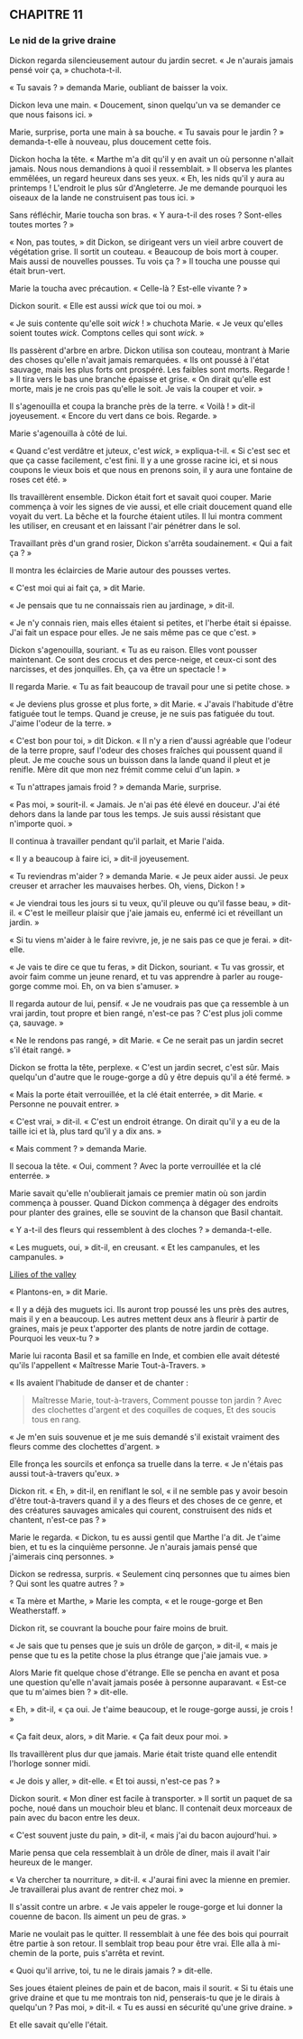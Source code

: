 ## CHAPITRE 11
### Le nid de la grive draine
Dickon regarda silencieusement autour du jardin secret. « Je n'aurais jamais pensé voir ça, » chuchota-t-il.

« Tu savais ? » demanda Marie, oubliant de baisser la voix.

Dickon leva une main. « Doucement, sinon quelqu'un va se demander ce que nous faisons ici. »

Marie, surprise, porta une main à sa bouche. « Tu savais pour le jardin ? » demanda-t-elle à nouveau, plus doucement cette fois.

Dickon hocha la tête. « Marthe m'a dit qu'il y en avait un où personne n'allait jamais. Nous nous demandions à quoi il ressemblait. » Il observa les plantes emmêlées, un regard heureux dans ses yeux. « Eh, les nids qu'il y aura au printemps ! L'endroit le plus sûr d'Angleterre. Je me demande pourquoi les oiseaux de la lande ne construisent pas tous ici. »

Sans réfléchir, Marie toucha son bras. « Y aura-t-il des roses ? Sont-elles toutes mortes ? »

« Non, pas toutes, » dit Dickon, se dirigeant vers un vieil arbre couvert de végétation grise. Il sortit un couteau. « Beaucoup de bois mort à couper. Mais aussi de nouvelles pousses. Tu vois ça ? » Il toucha une pousse qui était brun-vert.

Marie la toucha avec précaution. « Celle-là ? Est-elle vivante ? »

Dickon sourit. « Elle est aussi *wick* que toi ou moi. »

« Je suis contente qu'elle soit *wick* ! » chuchota Marie. « Je veux qu'elles soient toutes *wick*. Comptons celles qui sont *wick*. »

Ils passèrent d'arbre en arbre. Dickon utilisa son couteau, montrant à Marie des choses qu'elle n'avait jamais remarquées. « Ils ont poussé à l'état sauvage, mais les plus forts ont prospéré. Les faibles sont morts. Regarde ! » Il tira vers le bas une branche épaisse et grise. « On dirait qu'elle est morte, mais je ne crois pas qu'elle le soit. Je vais la couper et voir. »

Il s'agenouilla et coupa la branche près de la terre. « Voilà ! » dit-il joyeusement. « Encore du vert dans ce bois. Regarde. »

Marie s'agenouilla à côté de lui.

« Quand c'est verdâtre et juteux, c'est *wick*, » expliqua-t-il. « Si c'est sec et que ça casse facilement, c'est fini. Il y a une grosse racine ici, et si nous coupons le vieux bois et que nous en prenons soin, il y aura une fontaine de roses cet été. »

Ils travaillèrent ensemble. Dickon était fort et savait quoi couper. Marie commença à voir les signes de vie aussi, et elle criait doucement quand elle voyait du vert. La bêche et la fourche étaient utiles. Il lui montra comment les utiliser, en creusant et en laissant l'air pénétrer dans le sol.

Travaillant près d'un grand rosier, Dickon s'arrêta soudainement. « Qui a fait ça ? »

Il montra les éclaircies de Marie autour des pousses vertes.

« C'est moi qui ai fait ça, » dit Marie.

« Je pensais que tu ne connaissais rien au jardinage, » dit-il.

« Je n'y connais rien, mais elles étaient si petites, et l'herbe était si épaisse. J'ai fait un espace pour elles. Je ne sais même pas ce que c'est. »

Dickon s'agenouilla, souriant. « Tu as eu raison. Elles vont pousser maintenant. Ce sont des crocus et des perce-neige, et ceux-ci sont des narcisses, et des jonquilles. Eh, ça va être un spectacle ! »

Il regarda Marie. « Tu as fait beaucoup de travail pour une si petite chose. »

« Je deviens plus grosse et plus forte, » dit Marie. « J'avais l'habitude d'être fatiguée tout le temps. Quand je creuse, je ne suis pas fatiguée du tout. J'aime l'odeur de la terre. »

« C'est bon pour toi, » dit Dickon. « Il n'y a rien d'aussi agréable que l'odeur de la terre propre, sauf l'odeur des choses fraîches qui poussent quand il pleut. Je me couche sous un buisson dans la lande quand il pleut et je renifle. Mère dit que mon nez frémit comme celui d'un lapin. »

« Tu n'attrapes jamais froid ? » demanda Marie, surprise.

« Pas moi, » sourit-il. « Jamais. Je n'ai pas été élevé en douceur. J'ai été dehors dans la lande par tous les temps. Je suis aussi résistant que n'importe quoi. »

Il continua à travailler pendant qu'il parlait, et Marie l'aida.

« Il y a beaucoup à faire ici, » dit-il joyeusement.

« Tu reviendras m'aider ? » demanda Marie. « Je peux aider aussi. Je peux creuser et arracher les mauvaises herbes. Oh, viens, Dickon ! »

« Je viendrai tous les jours si tu veux, qu'il pleuve ou qu'il fasse beau, » dit-il. « C'est le meilleur plaisir que j'aie jamais eu, enfermé ici et réveillant un jardin. »

« Si tu viens m'aider à le faire revivre, je, je ne sais pas ce que je ferai. » dit-elle.

« Je vais te dire ce que tu feras, » dit Dickon, souriant. « Tu vas grossir, et avoir faim comme un jeune renard, et tu vas apprendre à parler au rouge-gorge comme moi. Eh, on va bien s'amuser. »

Il regarda autour de lui, pensif. « Je ne voudrais pas que ça ressemble à un vrai jardin, tout propre et bien rangé, n'est-ce pas ? C'est plus joli comme ça, sauvage. »

« Ne le rendons pas rangé, » dit Marie. « Ce ne serait pas un jardin secret s'il était rangé. »

Dickon se frotta la tête, perplexe. « C'est un jardin secret, c'est sûr. Mais quelqu'un d'autre que le rouge-gorge a dû y être depuis qu'il a été fermé. »

« Mais la porte était verrouillée, et la clé était enterrée, » dit Marie. « Personne ne pouvait entrer. »

« C'est vrai, » dit-il. « C'est un endroit étrange. On dirait qu'il y a eu de la taille ici et là, plus tard qu'il y a dix ans. »

« Mais comment ? » demanda Marie.

Il secoua la tête. « Oui, comment ? Avec la porte verrouillée et la clé enterrée. »

Marie savait qu'elle n'oublierait jamais ce premier matin où son jardin commença à pousser. Quand Dickon commença à dégager des endroits pour planter des graines, elle se souvint de la chanson que Basil chantait.

« Y a-t-il des fleurs qui ressemblent à des cloches ? » demanda-t-elle.

« Les muguets, oui, » dit-il, en creusant. « Et les campanules, et les campanules. »

[Lilies of the valley](chapter_11.jpeg)

« Plantons-en, » dit Marie.

« Il y a déjà des muguets ici. Ils auront trop poussé les uns près des autres, mais il y en a beaucoup. Les autres mettent deux ans à fleurir à partir de graines, mais je peux t'apporter des plants de notre jardin de cottage. Pourquoi les veux-tu ? »

Marie lui raconta Basil et sa famille en Inde, et combien elle avait détesté qu'ils l'appellent « Maîtresse Marie Tout-à-Travers. »

« Ils avaient l'habitude de danser et de chanter :

> Maîtresse Marie, tout-à-travers,
> Comment pousse ton jardin ?
> Avec des clochettes d'argent et des coquilles de coques,
> Et des soucis tous en rang.

« Je m'en suis souvenue et je me suis demandé s'il existait vraiment des fleurs comme des clochettes d'argent. »

Elle fronça les sourcils et enfonça sa truelle dans la terre. « Je n'étais pas aussi tout-à-travers qu'eux. »

Dickon rit. « Eh, » dit-il, en reniflant le sol, « il ne semble pas y avoir besoin d'être tout-à-travers quand il y a des fleurs et des choses de ce genre, et des créatures sauvages amicales qui courent, construisent des nids et chantent, n'est-ce pas ? »

Marie le regarda. « Dickon, tu es aussi gentil que Marthe l'a dit. Je t'aime bien, et tu es la cinquième personne. Je n'aurais jamais pensé que j'aimerais cinq personnes. »

Dickon se redressa, surpris. « Seulement cinq personnes que tu aimes bien ? Qui sont les quatre autres ? »

« Ta mère et Marthe, » Marie les compta, « et le rouge-gorge et Ben Weatherstaff. »

Dickon rit, se couvrant la bouche pour faire moins de bruit.

« Je sais que tu penses que je suis un drôle de garçon, » dit-il, « mais je pense que tu es la petite chose la plus étrange que j'aie jamais vue. »

Alors Marie fit quelque chose d'étrange. Elle se pencha en avant et posa une question qu'elle n'avait jamais posée à personne auparavant. « Est-ce que tu m'aimes bien ? » dit-elle.

« Eh, » dit-il, « ça oui. Je t'aime beaucoup, et le rouge-gorge aussi, je crois ! »

« Ça fait deux, alors, » dit Marie. « Ça fait deux pour moi. »

Ils travaillèrent plus dur que jamais. Marie était triste quand elle entendit l'horloge sonner midi.

« Je dois y aller, » dit-elle. « Et toi aussi, n'est-ce pas ? »

Dickon sourit. « Mon dîner est facile à transporter. » Il sortit un paquet de sa poche, noué dans un mouchoir bleu et blanc. Il contenait deux morceaux de pain avec du bacon entre les deux.

« C'est souvent juste du pain, » dit-il, « mais j'ai du bacon aujourd'hui. »

Marie pensa que cela ressemblait à un drôle de dîner, mais il avait l'air heureux de le manger.

« Va chercher ta nourriture, » dit-il. « J'aurai fini avec la mienne en premier. Je travaillerai plus avant de rentrer chez moi. »

Il s'assit contre un arbre. « Je vais appeler le rouge-gorge et lui donner la couenne de bacon. Ils aiment un peu de gras. »

Marie ne voulait pas le quitter. Il ressemblait à une fée des bois qui pourrait être partie à son retour. Il semblait trop beau pour être vrai. Elle alla à mi-chemin de la porte, puis s'arrêta et revint.

« Quoi qu'il arrive, toi, tu ne le dirais jamais ? » dit-elle.

Ses joues étaient pleines de pain et de bacon, mais il sourit. « Si tu étais une grive draine et que tu me montrais ton nid, penserais-tu que je le dirais à quelqu'un ? Pas moi, » dit-il. « Tu es aussi en sécurité qu'une grive draine. »

Et elle savait qu'elle l'était.